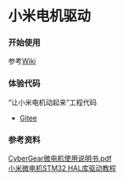 # 小米电机驱动
### 开始使用
参考[Wiki](../.wiki/小米电机驱动(STM32F4-HAL库)使用教程.md)

### 体验代码
“让小米电机动起来”工程代码
- [Gitee](https://gitee.com/Ljw0401/let-xiaomi-motor-move)
<!-- - [GitHub]() -->

### 参考资料
[CyberGear微电机使用说明书.pdf](https://gitee.com/SMBU-POLARBEAR/technical-documentation/blob/master/%E7%94%B5%E6%9C%BA/%E5%B0%8F%E7%B1%B3/CyberGear%E5%BE%AE%E7%94%B5%E6%9C%BA%E4%BD%BF%E7%94%A8%E8%AF%B4%E6%98%8E%E4%B9%A6.pdf)<br>
[小米微电机STM32 HAL库驱动教程](https://blog.csdn.net/m0_53802226/article/details/132941275)<br>